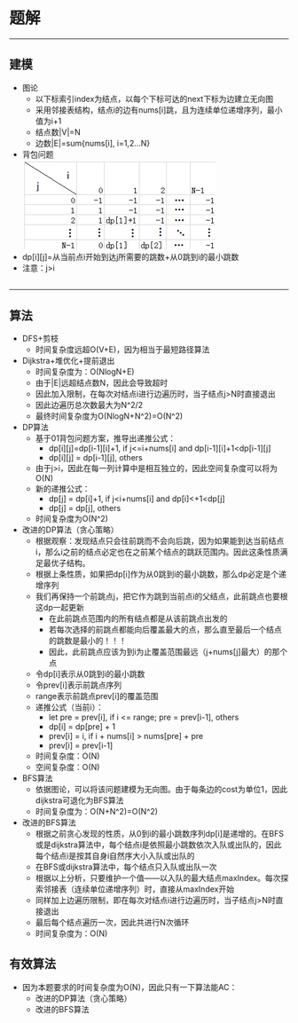 # 题解
----
## 建模
* 图论
	* 以下标索引index为结点，以每个下标可达的next下标为边建立无向图
	* 采用邻接表结构，结点i的边有nums[i]跳，且为连续单位递增序列，最小值为i+1
	* 结点数|V|=N
	* 边数|E|=sum{nums[i], i=1,2...N}
* 背包问题  
	 ![背包二维表](DP2.png)
*	dp[i][j]=从当前点i开始到达j所需要的跳数+从0跳到i的最小跳数
*	注意：j>i
##
---
## 算法
* DFS+剪枝
	* 时间复杂度远超O(V+E)，因为相当于最短路径算法
* Dijkstra+堆优化+提前退出
	* 时间复杂度为：O(NlogN+E)
	* 由于|E|远超结点数N，因此会导致超时
	* 因此加入限制，在每次对结点i进行边遍历时，当子结点j>N时直接退出
	* 因此边遍历总次数最大为N^2/2
	* 最终时间复杂度为O(NlogN+N^2)=O(N^2)
* DP算法
	* 基于01背包问题方案，推导出递推公式：
		* dp[i][j]=dp[i-1][i]+1, if j<=i+nums[i] and dp[i-1][i]+1<dp[i-1][j]
		* dp[i][j] = dp[i-1][j], others
	* 由于j>i，因此在每一列计算中是相互独立的，因此空间复杂度可以将为O(N)
	* 新的递推公式：
		* dp[j] = dp[i]+1, if j<i+nums[i] and dp[i]<+1<dp[j]
		* dp[j] = dp[j], others
	* 时间复杂度为O(N^2)
* 改进的DP算法（贪心策略）
	* 根据观察：发现结点只会往前跳而不会向后跳，因为如果能到达当前结点i，那么i之前的结点必定也在之前某个结点的跳跃范围内。因此这条性质满足最优子结构。
	* 根据上条性质，如果把dp[i]作为从0跳到i的最小跳数，那么dp必定是个递增序列
	* 我们再保持一个前跳点j，把它作为跳到当前点i的父结点，此前跳点也要根这dp一起更新
		* 在此前跳点范围内的所有结点都是从该前跳点出发的
		* 若每次选择的前跳点都能向后覆盖最大的点，那么直至最后一个结点的跳数是最小的！！！
		* 因此，此前跳点应该为到i为止覆盖范围最远（j+nums[j]最大）的那个点
	* 令dp[i]表示从0跳到i的最小跳数
	* 令prev[i]表示前跳点序列
	* range表示前跳点prev[i]的覆盖范围
	* 递推公式（当前i）：
		* let pre = prev[i], if i <= range; pre = prev[i-1], others
		* dp[i] = dp[pre] + 1
		* prev[i] = i, if i + nums[i] > nums[pre] + pre
		* prev[i] = prev[i-1]
	* 时间复杂度：O(N)
	* 空间复杂度：O(N)
* BFS算法
	* 依据图论，可以将该问题建模为无向图。由于每条边的cost为单位1，因此dijkstra可退化为BFS算法
	* 时间复杂度为：O(N+N^2)=O(N^2)
* 改进的BFS算法
	* 根据之前贪心发现的性质，从0到i的最小跳数序列dp[i]是递增的。在BFS或是dijkstra算法中，每个结点i是依照最小跳数依次入队或出队的，因此每个结点i是按其自身i自然序大小入队或出队的
	* 在BFS或dijkstra算法中，每个结点只入队或出队一次
	* 根据以上分析，只要维护一个值——以入队的最大结点maxIndex。每次探索邻接表（连续单位递增序列）时，直接从maxIndex开始
	* 同样加上边遍历限制，即在每次对结点i进行边遍历时，当子结点j>N时直接退出
	* 最后每个结点遍历一次，因此共进行N次循环
	* 时间复杂度为：O(N)
##
## 有效算法
* 因为本题要求的时间复杂度为O(N)，因此只有一下算法能AC：
	* 改进的DP算法（贪心策略）
	* 改进的BFS算法
